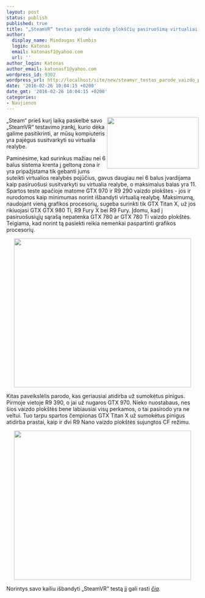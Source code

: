 ```yaml
---
layout: post
status: publish
published: true
title: "„SteamVR“ testas parodė vaizdo plokščių pasiruošimą virtualiai realybei"
author:
  display_name: Mindaugas Klumbis
  login: Katonas
  email: katonasf1@yahoo.com
  url: ''
author_login: Katonas
author_email: katonasf1@yahoo.com
wordpress_id: 9302
wordpress_url: http://localhost/site/new/steamvr_testas_parode_vaizdo_ploksciu_pasiruosima_virtualiai_realybei_/
date: '2016-02-26 10:04:15 +0200'
date_gmt: '2016-02-26 10:04:15 +0200'
categories:
- Naujienos
---
```

<p>
	<a href="http://technews.lt/userfiles/SteamVR-VR-HTC-Vive-Performance-Test-Benchmark-1.jpg"><img alt="" src="http://technews.lt/userfiles/SteamVR-VR-HTC-Vive-Performance-Test-Benchmark-1.jpg" style="width: 240px; height: 135px; float: right;" /></a>&bdquo;Steam&ldquo; prie&scaron; kurį laiką paskelbė savo &bdquo;SteamVR&ldquo; testavimo įrankį, kurio dėka galime pasitikrinti, ar mūsų kompiuteris yra pajėgus susitvarkyti su virtualia realybe.</p>
<p>
	Paminėsime, kad surinkus mažiau nei 6 balus sistema krenta į geltoną zona ir yra pripažįstama tik gebanti jums suteikti virtualios realybės pojūčius, gavus daugiau nei 6 balus įvardijama kaip pasiruo&scaron;usi susitvarkyti su virtualia realybe, o maksimalus balas yra 11. Spartos teste apačioje matome GTX 970 ir R9 290 vaizdo plok&scaron;tes - jos ir nurodomos kaip minimumas norint i&scaron;bandyti virtualią realybę. Maksimumą, naudojant vieną grafikos procesorių, sugeba surinkti tik GTX Titan X, už jos rikiuojasi GTX GTX 980 Ti, R9 Fury X bei R9 Fury. Įdomu, kad į pasiruo&scaron;usiųjų sąra&scaron;ą nepatenka GTX 780 ar GTX 780 Ti vaizdo plok&scaron;tės. Teigiama, kad norint tą pasiekti reikia nemenkai paspartinti grafikos procesorių.</p>
<p style="text-align: center;">
	<a href="http://technews.lt/userfiles/SteamVR-Performance-Test-benchmark-AMD-Nvidia.jpg"><img alt="" src="http://technews.lt/userfiles/SteamVR-Performance-Test-benchmark-AMD-Nvidia.jpg" style="width: 464px; height: 390px;" /></a></p>
<p>
	Kitas paveikslėlis parodo, kas geriausiai atidirba už sumokėtus pinigus. Pirmoje vietoje R9 390, o jai už nugaros GTX 970. Nieko nuostabaus, nes &scaron;ios vaizdo plok&scaron;tės bene labiausiai visų perkamos, o tai pasirodo yra ne veltui. Tuo tarpu spartos čempionas GTX Titan X už sumokėtus pinigus atidirba prastai, kaip ir dvi R9 Nano vaizdo plok&scaron;tės sujungtos CF režimu.</p>
<p style="text-align: center;">
	<a href="http://technews.lt/userfiles/SteamVR-Performance-per-dollar-Test-benchmark-AMD-Nvidia.jpg"><img alt="" src="http://technews.lt/userfiles/SteamVR-Performance-per-dollar-Test-benchmark-AMD-Nvidia.jpg" style="width: 464px; height: 391px;" /></a></p>
<p>
	Norintys savo kailiu i&scaron;bandyti &bdquo;SteamVR&ldquo; testą jį gali rasti <em><a href="http://store.steampowered.com/app/323910/">čia</a></em>.</p>
